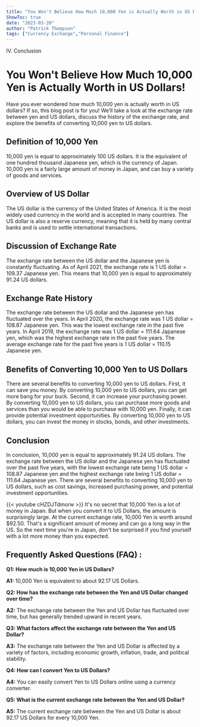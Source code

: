```yaml
---
title: "You Won't Believe How Much 10,000 Yen is Actually Worth in US Dollars!"
ShowToc: true 
date: "2023-03-20"
author: "Patrick Thompson" 
tags: ["Currency Exchange","Personal Finance"]
---
```

IV. Conclusion

# You Won't Believe How Much 10,000 Yen is Actually Worth in US Dollars! 

Have you ever wondered how much 10,000 yen is actually worth in US dollars? If so, this blog post is for you! We’ll take a look at the exchange rate between yen and US dollars, discuss the history of the exchange rate, and explore the benefits of converting 10,000 yen to US dollars. 

## Definition of 10,000 Yen 

10,000 yen is equal to approximately 100 US dollars. It is the equivalent of one hundred thousand Japanese yen, which is the currency of Japan. 10,000 yen is a fairly large amount of money in Japan, and can buy a variety of goods and services. 

## Overview of US Dollar

The US dollar is the currency of the United States of America. It is the most widely used currency in the world and is accepted in many countries. The US dollar is also a reserve currency, meaning that it is held by many central banks and is used to settle international transactions. 

## Discussion of Exchange Rate 

The exchange rate between the US dollar and the Japanese yen is constantly fluctuating. As of April 2021, the exchange rate is 1 US dollar = 109.37 Japanese yen. This means that 10,000 yen is equal to approximately 91.24 US dollars. 

## Exchange Rate History 

The exchange rate between the US dollar and the Japanese yen has fluctuated over the years. In April 2020, the exchange rate was 1 US dollar = 108.87 Japanese yen. This was the lowest exchange rate in the past five years. In April 2019, the exchange rate was 1 US dollar = 111.64 Japanese yen, which was the highest exchange rate in the past five years. The average exchange rate for the past five years is 1 US dollar = 110.15 Japanese yen. 

## Benefits of Converting 10,000 Yen to US Dollars 

There are several benefits to converting 10,000 yen to US dollars. First, it can save you money. By converting 10,000 yen to US dollars, you can get more bang for your buck. Second, it can increase your purchasing power. By converting 10,000 yen to US dollars, you can purchase more goods and services than you would be able to purchase with 10,000 yen. Finally, it can provide potential investment opportunities. By converting 10,000 yen to US dollars, you can invest the money in stocks, bonds, and other investments. 

## Conclusion 

In conclusion, 10,000 yen is equal to approximately 91.24 US dollars. The exchange rate between the US dollar and the Japanese yen has fluctuated over the past five years, with the lowest exchange rate being 1 US dollar = 108.87 Japanese yen and the highest exchange rate being 1 US dollar = 111.64 Japanese yen. There are several benefits to converting 10,000 yen to US dollars, such as cost savings, increased purchasing power, and potential investment opportunities.

{{< youtube cHZDJTdmorw >}} 
It's no secret that 10,000 Yen is a lot of money in Japan. But when you convert it to US Dollars, the amount is surprisingly large. At the current exchange rate, 10,000 Yen is worth around $92.50. That's a significant amount of money and can go a long way in the US. So the next time you're in Japan, don't be surprised if you find yourself with a lot more money than you expected.

## Frequently Asked Questions (FAQ) :
**Q1: How much is 10,000 Yen in US Dollars?**

**A1:** 10,000 Yen is equivalent to about 92.17 US Dollars.

**Q2: How has the exchange rate between the Yen and US Dollar changed over time?**

**A2:** The exchange rate between the Yen and US Dollar has fluctuated over time, but has generally trended upward in recent years.

**Q3: What factors affect the exchange rate between the Yen and US Dollar?**

**A3:** The exchange rate between the Yen and US Dollar is affected by a variety of factors, including economic growth, inflation, trade, and political stability.

**Q4: How can I convert Yen to US Dollars?**

**A4:** You can easily convert Yen to US Dollars online using a currency converter.

**Q5: What is the current exchange rate between the Yen and US Dollar?**

**A5:** The current exchange rate between the Yen and US Dollar is about 92.17 US Dollars for every 10,000 Yen.





